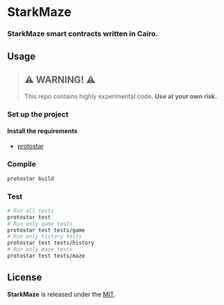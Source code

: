   <h1>StarkMaze</h1>
  <p align="center">
  </p>
  <h3>StarkMaze smart contracts written in Cairo.</h3>

## Usage

> ## ⚠️ WARNING! ⚠️
> This repo contains highly experimental code.
> **Use at your own risk.**
### Set up the project

#### Install the requirements

- [protostar](https://github.com/software-mansion/protostar)

### Compile

```bash
protostar build
```

### Test

```bash
# Run all tests
protostar test
# Run only game tests
protostar test tests/game
# Run only history tests
protostar test tests/history
# Run only maze tests
protostar test tests/maze
```

## License

**StarkMaze** is released under the [MIT](LICENSE).
